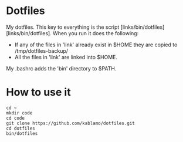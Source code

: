 Dotfiles
========

My dotfiles.  This key to everything is the script
[links/bin/dotfiles][links/bin/dotfiles].  When you run it does the following:

* If any of the files in 'link' already exist in $HOME they are copied to /tmp/dotfiles-backup/
* All the files in 'link' are linked into $HOME.

My .bashrc adds the 'bin' directory to $PATH.


How to use it
=============

    cd ~
    mkdir code
    cd code
    git clone https://github.com/kablamo/dotfiles.git
    cd dotfiles
    bin/dotfiles

